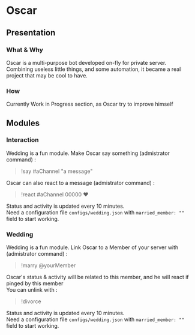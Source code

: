 # Oscar

## Presentation

### What & Why
Oscar is a multi-purpose bot developed on-fly for private server.  
Combining useless little things, and some automation, it became a real project that may be cool to have.

### How
Currently Work in Progress section, as Oscar try to improve himself

## Modules 

### Interaction 
Wedding is a fun module. Make Oscar say something (admistrator command) :
> !say #aChannel "a message"  

Oscar can also react to a message (admistrator command) :
> !react #aChannel 00000 :heart:

Status and activity is updated every 10 minutes.  
Need a configuration file `configs/wedding.json` with `married_member: ""` field to start working.

### Wedding
Wedding is a fun module. Link Oscar to a Member of your server with (admistrator command) :
> !marry @yourMember  

Oscar's status & activity will be related to this member, and he will react if pinged by this member  
You can unlink with :  
> !divorce  

Status and activity is updated every 10 minutes.  
Need a configuration file `configs/wedding.json` with `married_member: ""` field to start working.